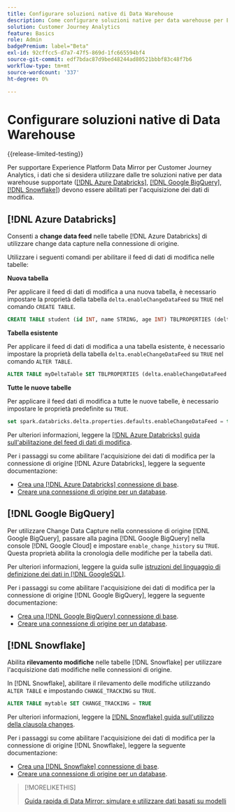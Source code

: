 ```yaml
---
title: Configurare soluzioni native di Data Warehouse
description: Come configurare soluzioni native per data warehouse per Experience Platform Data Mirror per Customer Journey Analytics
solution: Customer Journey Analytics
feature: Basics
role: Admin
badgePremium: label="Beta"
exl-id: 92cffcc5-d7a7-47f5-869d-1fc665594bf4
source-git-commit: edf7bdac87d9bed48244ad80521bbbf83c48f7b6
workflow-type: tm+mt
source-wordcount: '337'
ht-degree: 0%

---
```


# Configurare soluzioni native di Data Warehouse

{{release-limited-testing}}

Per supportare Experience Platform Data Mirror per Customer Journey Analytics, i dati che si desidera utilizzare dalle tre soluzioni native per data warehouse supportate ([[!DNL Azure Databricks]](#azure-databricks), [[!DNL Google BigQuery]](#google-bigquery), [[!DNL Snowflake]](#snowflake)) devono essere abilitati per l&#39;acquisizione dei dati di modifica.


## [!DNL Azure Databricks]

Consenti a **change data feed** nelle tabelle [!DNL Azure Databricks] di utilizzare change data capture nella connessione di origine.

Utilizzare i seguenti comandi per abilitare il feed di dati di modifica nelle tabelle:

**Nuova tabella**

Per applicare il feed di dati di modifica a una nuova tabella, è necessario impostare la proprietà della tabella `delta.enableChangeDataFeed` su `TRUE` nel comando `CREATE TABLE`.

```sql
CREATE TABLE student (id INT, name STRING, age INT) TBLPROPERTIES (delta.enableChangeDataFeed = true)
```

**Tabella esistente**

Per applicare il feed di dati di modifica a una tabella esistente, è necessario impostare la proprietà della tabella `delta.enableChangeDataFeed` su `TRUE` nel comando `ALTER TABLE`.

```sql
ALTER TABLE myDeltaTable SET TBLPROPERTIES (delta.enableChangeDataFeed = true)
```

**Tutte le nuove tabelle**

Per applicare il feed dati di modifica a tutte le nuove tabelle, è necessario impostare le proprietà predefinite su `TRUE`.

```sql
set spark.databricks.delta.properties.defaults.enableChangeDataFeed = true;
```

Per ulteriori informazioni, leggere la [[!DNL Azure Databricks] guida sull&#39;abilitazione del feed di dati di modifica](https://docs.databricks.com/aws/en/delta/delta-change-data-feed#enable-change-data-feed).

Per i passaggi su come abilitare l&#39;acquisizione dei dati di modifica per la connessione di origine [!DNL Azure Databricks], leggere la seguente documentazione:

* [Crea una [!DNL Azure Databricks] connessione di base](https://experienceleague.adobe.com/en/docs/experience-platform/sources/api-tutorials/create/databases/databricks).
* [Creare una connessione di origine per un database](https://experienceleague.adobe.com/en/docs/experience-platform/sources/api-tutorials/collect/database-nosql#create-a-source-connection).

## [!DNL Google BigQuery]

Per utilizzare Change Data Capture nella connessione di origine [!DNL Google BigQuery], passare alla pagina [!DNL Google BigQuery] nella console [!DNL Google Cloud] e impostare `enable_change_history` su `TRUE`. Questa proprietà abilita la cronologia delle modifiche per la tabella dati.

Per ulteriori informazioni, leggere la guida sulle [istruzioni del linguaggio di definizione dei dati in [!DNL GoogleSQL]](https://cloud.google.com/bigquery/docs/reference/standard-sql/data-definition-language#table_option_list).

Per i passaggi su come abilitare l&#39;acquisizione dei dati di modifica per la connessione di origine [!DNL Google BigQuery], leggere la seguente documentazione:

* [Crea una [!DNL Google BigQuery] connessione di base](https://experienceleague.adobe.com/en/docs/experience-platform/sources/api-tutorials/create/databases/bigquery).
* [Creare una connessione di origine per un database](https://experienceleague.adobe.com/en/docs/experience-platform/sources/api-tutorials/collect/database-nosql#create-a-source-connection).

## [!DNL Snowflake]

Abilita **rilevamento modifiche** nelle tabelle [!DNL Snowflake] per utilizzare l&#39;acquisizione dati modifiche nelle connessioni di origine.

In [!DNL Snowflake], abilitare il rilevamento delle modifiche utilizzando `ALTER TABLE` e impostando `CHANGE_TRACKING` su `TRUE`.

```sql
ALTER TABLE mytable SET CHANGE_TRACKING = TRUE
```

Per ulteriori informazioni, leggere la [[!DNL Snowflake] guida sull&#39;utilizzo della clausola changes](https://docs.snowflake.com/en/sql-reference/constructs/changes#usage-notes).

Per i passaggi su come abilitare l&#39;acquisizione dei dati di modifica per la connessione di origine [!DNL Snowflake], leggere la seguente documentazione:

* [Crea una [!DNL Snowflake] connessione di base](https://experienceleague.adobe.com/en/docs/experience-platform/sources/api-tutorials/create/databases/snowflake).
* [Creare una connessione di origine per un database](https://experienceleague.adobe.com/en/docs/experience-platform/sources/api-tutorials/collect/database-nosql#create-a-source-connection).


>[!MORELIKETHIS]
>
>[Guida rapida di Data Mirror: simulare e utilizzare dati basati su modelli](model-based.md)
>
